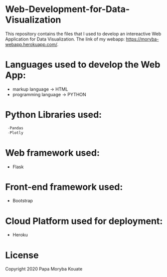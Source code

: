 # Web-Development-for-Data-Visualization

This repository contains the files that I used to develop an intereactive Web Application for Data Visualization.
The link of my webapp: https://moryba-webapp.herokuapp.com/.

# Languages used to develop the Web App:

- markup language -> HTML 
- programming language -> PYTHON 

# Python Libraries used:
```python
 -Pandas
 -Plotly
```
# Web framework used:
- Flask
# Front-end framework used:
- Bootstrap
# Cloud Platform used for deployment: 
- Heroku

# License

Copyright 2020  Papa Moryba Kouate

